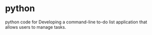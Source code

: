# python
python code for  Developing  a command-line to-do list application that allows users to manage tasks.
